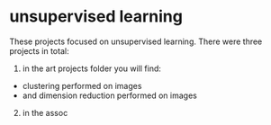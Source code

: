 # unsupervised learning 

These projects focused on unsupervised learning. There were three projects in total:
 1. in the art projects folder you will find:
  * clustering performed on images 
  * and dimension reduction performed on images
          
 2. in the assoc
